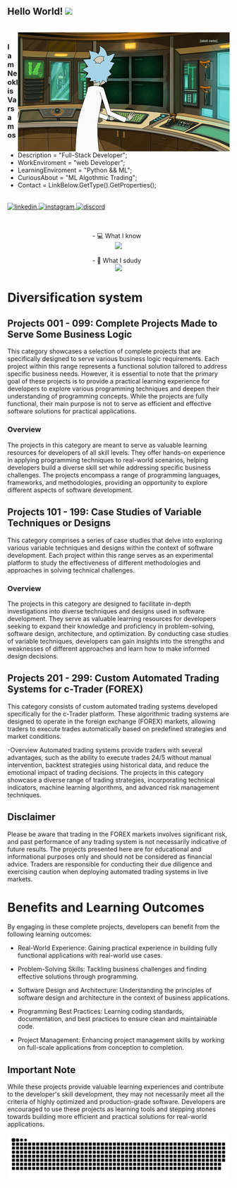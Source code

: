 ## Hello World! <img src="https://raw.githubusercontent.com/iampavangandhi/iampavangandhi/master/gifs/Hi.gif" width="30px"></h2>

<br />
<img align="right" alt="GIF" src="https://github.com/darshan-jain/darshan-jain/blob/master/rick.gif" />

### I am Neoklis Varsamos
- Description = "Full-Stack Developer";
- WorkEnviroment = "web Developer";
- LearningEnviroment = "Python && ML";
- CuriousAbout = "ML Algothmic Trading";
- Contact = LinkBelow.GetType().GetProperties();
<br />

  
<a href="https://www.linkedin.com/in/neoklis-varsamos-218a4a258/" target="blank">
  <img align="center" src="https://user-images.githubusercontent.com/88904952/234979284-68c11d7f-1acc-4f0c-ac78-044e1037d7b0.png" alt="linkedin" height="50"         width="50" />
</a>

<a href="https://www.instagram.com/neoklis.var/" target="blank">
  <img align="center" src="https://user-images.githubusercontent.com/88904952/234981169-2dd1e58f-4b7e-468c-8213-034ba62156c3.png" alt="instagram" height="50"       width="50" />
</a>

<a href="https://discord.com/users/516649789169991683" target="blank">
  <img align="center" src="https://user-images.githubusercontent.com/88904952/234982627-019fd336-6248-453c-9b05-97c13fd1d207.png" alt="discord" height="50"         width="50" />
</a>
  
  
<br />
<br />
<br />
  


<p align="center">
  - 💻 What I know &nbsp;
  
  <br />
  <a href="https://skillicons.dev">
    <img src="https://skillicons.dev/icons?i=github,dotnet,visualstudio,vscode,cs,js,rabbitmq,css,html" />
  </a>
</p>



<p align="center">
  - 📖 What I sdudy &nbsp;
  <br />
  <a href="https://skillicons.dev">
    <img src="https://skillicons.dev/icons?i=py,vue,ts,docker,graphql," />
  </a>
</p>

# Diversification system

## Projects 001 - 099: Complete Projects Made to Serve Some Business Logic
This category showcases a selection of complete projects that are specifically designed to serve various business logic requirements. Each project within this range represents a functional solution tailored to address specific business needs. However, it is essential to note that the primary goal of these projects is to provide a practical learning experience for developers to explore various programming techniques and deepen their understanding of programming concepts. While the projects are fully functional, their main purpose is not to serve as efficient and effective software solutions for practical applications.

### Overview
The projects in this category are meant to serve as valuable learning resources for developers of all skill levels. They offer hands-on experience in applying programming techniques to real-world scenarios, helping developers build a diverse skill set while addressing specific business challenges. The projects encompass a range of programming languages, frameworks, and methodologies, providing an opportunity to explore different aspects of software development.

## Projects 101 - 199: Case Studies of Variable Techniques or Designs
This category comprises a series of case studies that delve into exploring various variable techniques and designs within the context of software development. Each project within this range serves as an experimental platform to study the effectiveness of different methodologies and approaches in solving technical challenges.

### Overview
The projects in this category are designed to facilitate in-depth investigations into diverse techniques and designs used in software development. They serve as valuable learning resources for developers seeking to expand their knowledge and proficiency in problem-solving, software design, architecture, and optimization. By conducting case studies of variable techniques, developers can gain insights into the strengths and weaknesses of different approaches and learn how to make informed design decisions.

## Projects 201 - 299: Custom Automated Trading Systems for c-Trader (FOREX)
This category consists of custom automated trading systems developed specifically for the c-Trader platform. These algorithmic trading systems are designed to operate in the foreign exchange (FOREX) markets, allowing traders to execute trades automatically based on predefined strategies and market conditions.

-Overview
Automated trading systems provide traders with several advantages, such as the ability to execute trades 24/5 without manual intervention, backtest strategies using historical data, and reduce the emotional impact of trading decisions. The projects in this category showcase a diverse range of trading strategies, incorporating technical indicators, machine learning algorithms, and advanced risk management techniques.

## Disclaimer
Please be aware that trading in the FOREX markets involves significant risk, and past performance of any trading system is not necessarily indicative of future results. The projects presented here are for educational and informational purposes only and should not be considered as financial advice. Traders are responsible for conducting their due diligence and exercising caution when deploying automated trading systems in live markets.

# Benefits and Learning Outcomes
By engaging in these complete projects, developers can benefit from the following learning outcomes:

- Real-World Experience: Gaining practical experience in building fully functional applications with real-world use cases.

- Problem-Solving Skills: Tackling business challenges and finding effective solutions through programming.

- Software Design and Architecture: Understanding the principles of software design and architecture in the context of business applications.

- Programming Best Practices: Learning coding standards, documentation, and best practices to ensure clean and maintainable code.

- Project Management: Enhancing project management skills by working on full-scale applications from conception to completion.

## Important Note
While these projects provide valuable learning experiences and contribute to the developer's skill development, they may not necessarily meet all the criteria of highly optimized and production-grade software. Developers are encouraged to use these projects as learning tools and stepping stones towards building more efficient and practical solutions for real-world applications.



<!--- snake -->
<div align="center">
  <img  src="https://github.com/1999AZZAR/1999AZZAR/blob/main/resources/img/grid-snake.svg"
       alt="snake" /></a>
</div>

